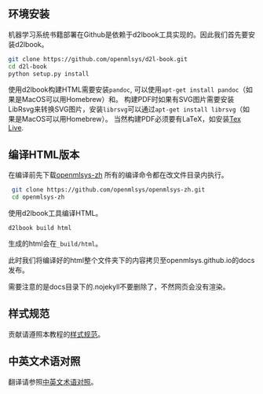 ## 环境安装
机器学习系统书籍部署在Github是依赖于d2lbook工具实现的。因此我们首先要安装d2lbook。
```bash
git clone https://github.com/openmlsys/d2l-book.git
cd d2l-book
python setup.py install
```
使用d2lbook构建HTML需要安装`pandoc`, 可以使用`apt-get install pandoc`（如果是MacOS可以用Homebrew）和。
构建PDF时如果有SVG图片需要安装LibRsvg来转换SVG图片，安装`librsvg`可以通过`apt-get install librsvg`（如果是MacOS可以用Homebrew）。
当然构建PDF必须要有LaTeX，如安装[Tex Live](https://www.tug.org/texlive/).

## 编译HTML版本
在编译前先下载[openmlsys-zh](https://github.com/openmlsys/openmlsys-zh) 所有的编译命令都在改文件目录内执行。
```bash
 git clone https://github.com/openmlsys/openmlsys-zh.git
 cd openmlsys-zh
```
使用d2lbook工具编译HTML。
```
d2lbook build html
```

生成的html会在`_build/html`。

此时我们将编译好的html整个文件夹下的内容拷贝至openmlsys.github.io的docs发布。

需要注意的是docs目录下的.nojekyll不要删除了，不然网页会没有渲染。

## 样式规范

贡献请遵照本教程的[样式规范](style.md)。

## 中英文术语对照

翻译请参照[中英文术语对照](terminology.md)。
